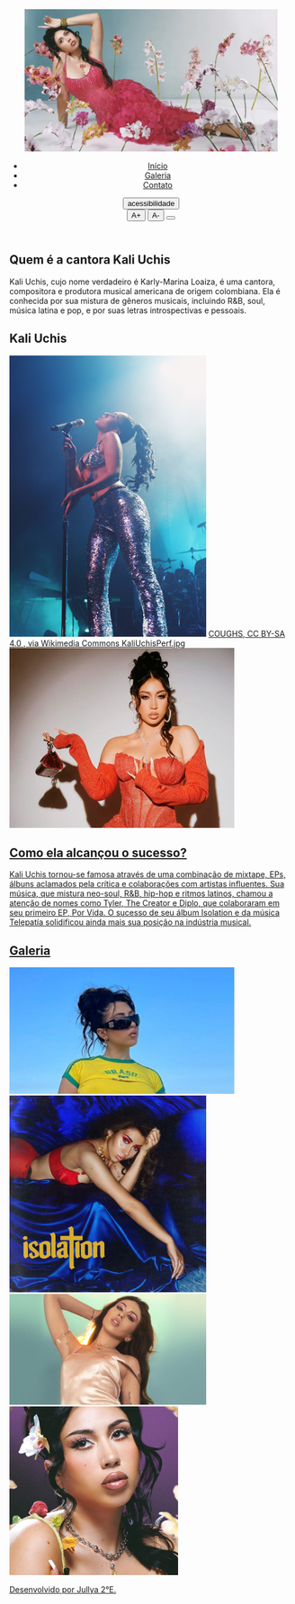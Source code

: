 <!--Jullya Caroline 2°E 13/08/25 -->
<html lang="pt-br">
<body>
    <header class=" p-5">
<!-- Estilos  -->        
 <nav class="container d-flex justify-content-between align-items-center">
 <img src="KU_Amaury-Nessaibia.webp" width="450" heigth="600"class="nav-img" loading="lazy">
 <ul class="nav mt-5">
                <li class="nav-item"><a class="nav-link" href="#inicio">Início</a></li>
                <li class="nav-item"><a class="nav-link" href="#galeria">Galeria</a></li>
                <li class="nav-item"><a class="nav-link" href="#contato">Contato</a></li>
            </ul>
            <!-- Menu de Acessibilidade -->
        <div id="acessibilidade" class="menu-acessibilidade"> 
        <button id="botao-acessibilidade" class="btn btn-primary fw-bold rotacao-botao" aria-expanded="false">acessibilidade</button>
        <div id="opcoes-acessibilidade" class="opcoes-acessibilidade apresenta-lista">
                <button id="aumentar-fonte" class="btn btn-primary fw-bold" aria-label="Aumentar o tamanho da fonte">A+</button>
                <button id="diminuir-fonte" class="btn btn-primary fw-bold" aria-label="diminuir o tamanho da fonte">A-</button>
                <button id="alterna-contraste" class="btn btn-primary fw-bold" aria-label="Alterna o contraste de cores"> <i class="bi bi-shadows"></i></button>
        </div>
</div>
       </div>
    </nav>
</header>
<!-- Hero Section -->
<section id="Kali Uchis" class="my-5 pt-6 secao-Kali">
        <div class="container d-flex align-items-center ">
                <div class="col-5">
                        <h2> Quem é a cantora Kali Uchis</h2>
                        <p class="p-2">Kali Uchis, cujo nome verdadeiro é Karly-Marina Loaiza, é uma cantora, compositora e produtora musical americana de origem colombiana. Ela é conhecida por sua mistura de gêneros musicais, incluindo R&B, soul, música latina e pop, e por suas letras introspectivas e pessoais. </p>
                </div>
        </div>
</section>
<section id="inicio" class="my-5">
        <div class="inicio-fundo d-flex justify-content-between align-items-center">
                <div class="esquerda-conteudo">
                        <h1 class="display-4 text-white fst-italic fw-bold">Kali Uchis</h1>
                        <img src="KaliUchisPerf.jpg" width="350" heigth="300" class="mb-3" width="450"
                                height="500" loading="lazy">
                        <a href="#kali Uchis"
                                class="btn btn-primary btn-lg botao-inicio fw-semibold">COUGHS, CC BY-SA 4.0 <https://creativecommons.org/licenses/by-sa/4.0>, via Wikimedia Commons
KaliUchisPerf.jpg

</div>
        <div>
                <img src="kaliuchisdesafinadoc022.jpg" width="400" heigth="350" class="img-fluid img-inicio" width="600" heigth="600"> 
            <href= Finish Line, CC BY 3.0, via Wikimedia Commons
Kali Uchis 2019 3.jpg

</section>

<section id="Kali Uchis" class="my-5 pt-6 secao-Kali Uchis">
        <div class="container d-flex align-items-center">
                <div class="col-4 d-flex justify-content-center">
                </div>
                <div class="col-5">
                        <h2>Como ela alcançou o sucesso?</h2>
                        <p class="p-2">Kali Uchis tornou-se famosa através de uma combinação de mixtape, EPs, álbuns aclamados pela crítica e colaborações com artistas influentes. Sua música, que mistura neo-soul, R&B, hip-hop e ritmos latinos, chamou a atenção de nomes como Tyler, The Creator e Diplo, que colaboraram em seu primeiro EP, Por Vida. O sucesso de seu álbum Isolation e da música Telepatía solidificou ainda mais sua posição na indústria musical. </p>
                </div>
        </div>
</section>

<section id="galeria">
        <h2 class="text-center pt-5">Galeria</h2>
        <div class="container p-3 mt-3 fundo-galeria">
        <div>
                <div class="row justify-content-md-center">
                        <div class="col-md-4">
                                <img src="kali-uchis-brasil.jpg" width="400" heigth="300"
                                        class="img-fluid rounded-5" loading="lazy">
                        </div>
                        <div class="col-md-4">
                                <img src="kali-uchis-5acb9d825b904-1024x1024.jpg" width="350" heigth="300" class="img-fluid rounded-5"
                                        loading="lazy">
                        </div>
                </div>
                <div class="row mt-4 justify-content-md-center">
                        <div class="col-md-4">
                                <img src="_102774584_kali1.jpg" width="350" heigth="350" class="img-fluid rounded-5" loading="lazy">
                        </div>
                        <div class="col-md-4">
                                <img src="kali-uchis.jpg" width="300" heigth="300"
                                        class="img-fluid rounded-5" loading="lazy">
                        </div>
                </div>
         </div>
</section>
</main>
<footer class="text center-p-3 fst-italic">
<p class="mt-3">Desenvolvido por Jullya 2°E.</p>
</footer>
<script src="script.js"> </script>
</body>

</html>
